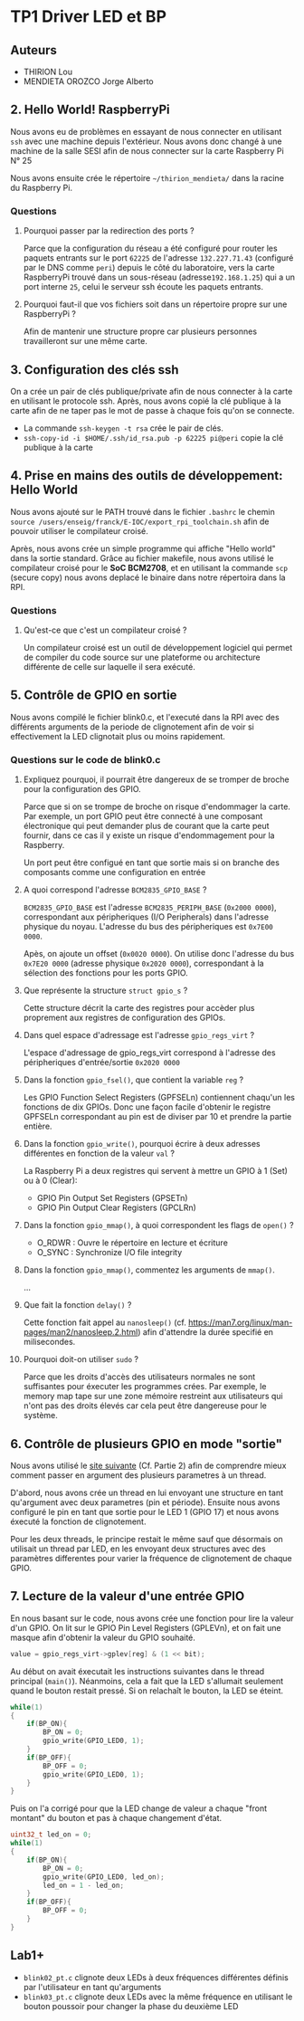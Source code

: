 # TP1 Driver LED et BP

## Auteurs

- THIRION Lou
- MENDIETA OROZCO Jorge Alberto

## 2. Hello World! RaspberryPi

Nous avons eu de problèmes en essayant de nous connecter en utilisant `ssh` avec une machine depuis l'extérieur. Nous avons donc changé à une machine de la salle SESI afin de nous connecter sur la carte Raspberry Pi N° 25

Nous avons ensuite crée le répertoire `~/thirion_mendieta/` dans la racine du Raspberry Pi.

### Questions

1. Pourquoi passer par la redirection des ports ?

    Parce que la configuration du réseau a été configuré pour router les paquets entrants sur le port `62225` de l'adresse `132.227.71.43` (configuré par le DNS comme `peri`) depuis le côté du laboratoire, vers la carte RaspberryPi trouvé dans un sous-réseau (adresse`192.168.1.25`) qui a un port interne `25`, celui le serveur ssh écoute les paquets entrants.

2. Pourquoi faut-il que vos fichiers soit dans un répertoire propre sur une RaspberryPi ?

    Afin de mantenir une structure propre car plusieurs personnes travailleront sur une même carte.

## 3. Configuration des clés ssh

On a crée un pair de clés publique/private afin de nous connecter à la carte en utilisant le protocole ssh. Après, nous avons copié la clé publique à la carte afin de ne taper pas le mot de passe à chaque fois qu'on se connecte.

- La commande `ssh-keygen -t rsa` crée le pair de clés.
- `ssh-copy-id -i $HOME/.ssh/id_rsa.pub -p 62225 pi@peri` copie la clé publique à la carte

## 4. Prise en mains des outils de développement: Hello World

Nous avons ajouté sur le PATH trouvé dans le fichier `.bashrc` le chemin `source /users/enseig/franck/E-IOC/export_rpi_toolchain.sh` afin de pouvoir utiliser le compilateur croisé.

Après, nous avons crée un simple programme qui affiche "Hello world" dans la sortie standard. Grâce au fichier makefile, nous avons utilisé le compilateur croisé pour le **SoC BCM2708**, et en utilisant la commande `scp` (secure copy) nous avons deplacé le binaire dans notre répertoira dans la RPI.

### Questions

1. Qu'est-ce que c'est un compilateur croisé ?

    Un compilateur croisé est un outil de développement logiciel qui permet de compiler du code source sur une plateforme ou architecture différente de celle sur laquelle il sera exécuté.

## 5. Contrôle de GPIO en sortie

Nous avons compilé le fichier blink0.c, et l'executé dans la RPI avec des différents arguments de la periode de clignotement afin de voir si effectivement la LED clignotait plus ou moins rapidement.

### Questions sur le code de blink0.c

1. Expliquez pourquoi, il pourrait être dangereux de se tromper de broche pour la configuration des GPIO.

    Parce que si on se trompe de broche on risque d'endommager la carte. Par exemple, un port GPIO peut être connecté à une composant électronique qui peut demander plus de courant que la carte peut fournir, dans ce cas il y existe un risque d'endommagement pour la Raspberry.

    Un port peut être configué en tant que sortie mais si on branche des composants comme une configuration en entrée
2. A quoi correspond l'adresse `BCM2835_GPIO_BASE` ?

    `BCM2835_GPIO_BASE` est l'adresse `BCM2835_PERIPH_BASE` (`0x2000 0000`), correspondant aux péripheriques (I/O Peripherals) dans l'adresse physique du noyau. L'adresse du bus des péripheriques est `0x7E00 0000`.

    Apès, on ajoute un offset (`0x0020 0000`). On utilise donc l'adresse du bus `0x7E20 0000` (adresse physique `0x2020 0000`), correspondant à la sélection des fonctions pour les ports GPIO.

3. Que représente la structure `struct gpio_s` ?

    Cette structure décrit la carte des registres pour accèder plus proprement aux registres de configuration des GPIOs.

4. Dans quel espace d'adressage est l'adresse `gpio_regs_virt` ?

    L'espace d'adressage de gpio_regs_virt correspond à l'adresse des péripheriques d'entrée/sortie `0x2020 0000`

5. Dans la fonction `gpio_fsel()`, que contient la variable `reg` ?

    Les GPIO Function Select Registers (GPFSELn) contiennent chaqu'un les fonctions de dix GPIOs. Donc une façon facile d'obtenir le registre GPFSELn correspondant au pin est de diviser par 10 et prendre la partie entière.

6. Dans la fonction `gpio_write()`, pourquoi écrire à deux adresses différentes en fonction de la valeur `val` ?

    La Raspberry Pi a deux registres qui servent à mettre un GPIO à 1 (Set) ou à 0 (Clear):

    - GPIO Pin Output Set Registers (GPSETn)
    - GPIO Pin Output Clear Registers (GPCLRn)

7. Dans la fonction `gpio_mmap()`, à quoi correspondent les flags de `open()` ?

   - O_RDWR : Ouvre le répertoire en lecture et écriture
   - O_SYNC : Synchronize I/O file integrity

8. Dans la fonction `gpio_mmap()`, commentez les arguments de `mmap()`.

    ...

9. Que fait la fonction `delay()` ?

    Cette fonction fait appel au `nanosleep()` (cf. <https://man7.org/linux/man-pages/man2/nanosleep.2.html>) afin d'attendre la durée specifié en milisecondes.

10. Pourquoi doit-on utiliser `sudo` ?

    Parce que les droits d'accès des utilisateurs normales ne sont suffisantes pour éxecuter les programmes crées. Par exemple, le memory map tape sur une zone mémoire restreint aux utilisateurs qui n'ont pas des droits élevés car cela peut être dangereuse pour le système.

## 6. Contrôle de plusieurs GPIO en mode "sortie"

Nous avons utilisé le [site suivante](https://hpc-tutorials.llnl.gov/posix/passing_args/) (Cf. Partie 2) afin de comprendre mieux comment passer en argument des plusieurs parametres à un thread.

D'abord, nous avons crée un thread en lui envoyant une structure en tant qu'argument avec deux parametres (pin et période). Ensuite nous avons configuré le pin en tant que sortie pour le LED 1 (GPIO 17) et nous avons éxecuté la fonction de clignotement.

Pour les deux threads, le principe restait le même sauf que désormais on utilisait un thread par LED, en les envoyant deux structures avec des paramètres differentes pour varier la fréquence de clignotement de chaque GPIO.

## 7. Lecture de la valeur d'une entrée GPIO

En nous basant sur le code, nous avons crée une fonction pour lire la valeur d'un GPIO. On lit sur le GPIO Pin Level Registers (GPLEVn), et on fait une masque afin d'obtenir la valeur du GPIO souhaité.

```c
value = gpio_regs_virt->gplev[reg] & (1 << bit);
```

Au début on avait éxecutait les instructions suivantes dans le thread principal (`main()`). Néanmoins, cela a fait que la LED s'allumait seulement quand le bouton restait pressé. Si on relachaît le bouton, la LED se éteint.

```c
while(1)
{
    if(BP_ON){
        BP_ON = 0;
        gpio_write(GPIO_LED0, 1);
    }
    if(BP_OFF){
        BP_OFF = 0;
        gpio_write(GPIO_LED0, 1);
    }
}
```

Puis on l'a corrigé pour que la LED change de valeur a chaque "front montant" du bouton et pas à chaque changement d'état.

```c
uint32_t led_on = 0;
while(1)
{
    if(BP_ON){
        BP_ON = 0;
        gpio_write(GPIO_LED0, led_on);
        led_on = 1 - led_on;
    }
    if(BP_OFF){
        BP_OFF = 0;
    }
}
```

## Lab1+

- `blink02_pt.c` clignote deux LEDs à deux fréquences différentes définis par l'utilisateur en tant qu'arguments
- `blink03_pt.c` clignote deux LEDs avec la même fréquence en utilisant le bouton poussoir pour changer la phase du deuxième LED
